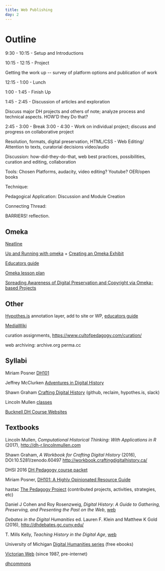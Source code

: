 ```yaml
---
title: Web Publishing
day: 2
---
```


# Outline

9:30 - 10:15 - Setup and Introductions

10:15 - 12:15 - Project 

Getting the work up -- survey of platform options and publication of work

12:15 - 1:00 - Lunch

1:00 - 1:45 - Finish Up 

1:45 - 2:45 - Discussion of articles and exploration 

Discuss major DH projects and others of note; analyze process and technical aspects. 
HOW’D they Do that? 

2:45 - 3:00 - Break
3:00 - 4:30 - Work on individual project; discuss and progress on collaborative project

Resolution, formats, digital preservation, 
HTML/CSS - Web Editing/ Attention to texts, curatorial decisions
video/audio

Discussion: how-did-they-do-that, web best practices, possibilities, curation and editing, collaboration

Tools: Chosen Platforms, audacity, video editing? Youtube? OER/open books

Technique: 

Pedagogical Application: Discussion and Module Creation

Connecting Thread:

BARRIERS! reflection.

## Omeka 

[Neatline](http://neatline.org/about/)

[Up and Running with omeka](http://programminghistorian.org/lessons/up-and-running-with-omeka) + [Creating an Omeka Exhibit](http://programminghistorian.org/lessons/creating-an-omeka-exhibit)

[Educators guide](http://info.omeka.net/omeka-net-help/use-case-educators/)

[Omeka lesson plan](http://amandafrench.net/2013/11/12/introduction-to-omeka-lesson-plan/)

[Spreading Awareness of Digital Preservation and Copyright via Omeka-based Projects](https://jitp.commons.gc.cuny.edu/spreading-awareness-of-digital-preservation-and-copyright-via-omeka-based-projects/)

## Other 

[Hypothes.is](https://hypothes.is/) annotation layer, add to site or WP, [educators guide](https://hypothes.is/education/)

[MediaWiki](https://www.mediawiki.org/wiki/MediaWiki)

curation assignments, https://www.cultofpedagogy.com/curation/ 

web archiving: archive.org perma.cc 

## Syllabi

Miriam Posner [DH101](http://miriamposner.com/dh101f15/)

Jeffrey McClurken [Adventures in Digital History](http://courses.mcclurken.org/adh/syllabus/)

Shawn Graham [Crafting Digital History](http://site.craftingdigitalhistory.ca/) (github, reclaim, hypothes.is, slack)

Lincoln Mullen [classes](http://lincolnmullen.com/#classes)

[Bucknell DH Course Websites](http://dhpedagogy.blogs.bucknell.edu/bucknell-dh-course-websites/)

## Textbooks 

Lincoln Mullen, *Computational Historical Thinking: With Applications in R* (2017), http://dh-r.lincolnmullen.com

Shawn Graham, *A Workbook for Crafting Digital History* (2016), DOI:10.5281/zenodo.60497 http://workbook.craftingdigitalhistory.ca/

DHSI 2016 [DH Pedagogy course packet](http://dhsi.org/content/2016Curriculum/11.%20Digital%20Humanities%20Pedagogy-%20Integration%20in%20the%20Curriculum%20(2016).pdf)

Miriam Posner, [DH101: A Highly Opinionated Resource Guide](https://docs.google.com/document/d/1Z-14hgZPMIiAzT6vx1mVg5l60zkRVU9EHgZgK9HHdU4/edit)

hastac [The Pedagogy Project](https://www.hastac.org/pedagogy-project) (contributed projects, activities, strategies, etc)

Daniel J Cohen and Roy Rosenzweig, *Digital History: A Guide to Gathering, Preserving, and Presenting the Past on the Web*, [web](http://chnm.gmu.edu/digitalhistory/)

*Debates in the Digital Humanities* ed. Lauren F. Klein and Matthew K Gold (2016), http://dhdebates.gc.cuny.edu/

T. Mills Kelly, *Teaching History in the Digital Age*, [web](http://dx.doi.org/10.3998/dh.12146032.0001.001)

University of Michigan [Digital Humanities series](http://www.digitalculture.org/books/book-series/digital-humanities-series/) (free ebooks)

[Victorian Web](http://www.victorianweb.org/misc/vwintro.html) (since 1987, pre-internet)

[dhcommons](http://dhcommons.org/)